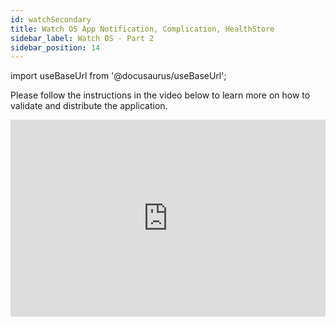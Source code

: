 ```yaml
---
id: watchSecondary
title: Watch OS App Notification, Complication, HealthStore
sidebar_label: Watch OS - Part 2
sidebar_position: 14
---
```


import useBaseUrl from '@docusaurus/useBaseUrl';

Please follow the instructions in the video below to learn more on how to validate and distribute the application.

<iframe width="100%" height="315" src="https://www.youtube.com/embed/SVZ8uoR35xM" frameborder="0" allow="accelerometer; autoplay; clipboard-write; encrypted-media; gyroscope; picture-in-picture" allowFullScreen></iframe>